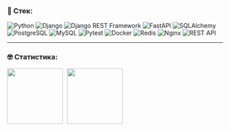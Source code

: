 ### 🔧 Стек:

![Python](https://img.shields.io/badge/Python-%233776AB.svg?style=for-the-badge&logo=python&logoColor=white)
![Django](https://img.shields.io/badge/Django-%23092E20.svg?style=for-the-badge&logo=django&logoColor=white)
![Django REST Framework](https://img.shields.io/badge/Django%20REST%20Framework-%23092E20.svg?style=for-the-badge&logo=django&logoColor=white)
![FastAPI](https://img.shields.io/badge/FastAPI-%23009688.svg?style=for-the-badge&logo=fastapi&logoColor=white)
![SQLAlchemy](https://img.shields.io/badge/SQLAlchemy-%23D71F00.svg?style=for-the-badge&logo=sqlalchemy&logoColor=white)
![PostgreSQL](https://img.shields.io/badge/PostgreSQL-%234169E1.svg?style=for-the-badge&logo=postgresql&logoColor=white)
![MySQL](https://img.shields.io/badge/MySQL-%2300758F.svg?style=for-the-badge&logo=mysql&logoColor=white)
![Pytest](https://img.shields.io/badge/Pytest-%230A9EDC.svg?style=for-the-badge&logo=pytest&logoColor=white)
![Docker](https://img.shields.io/badge/Docker-%232496ED.svg?style=for-the-badge&logo=docker&logoColor=white)
![Redis](https://img.shields.io/badge/Redis-%23DC382D.svg?style=for-the-badge&logo=redis&logoColor=white)
![Nginx](https://img.shields.io/badge/Nginx-%23009639.svg?style=for-the-badge&logo=nginx&logoColor=white)
![REST API](https://img.shields.io/badge/REST%20API-%23266999.svg?style=for-the-badge)

---

### 🤓 Статистика:

<div>
<a href="https://github-readme-stats.vercel.app/api?username=Aleksandr-Veriasov&hide=contribs&show_icons=true">
  <img align="left" height="130" style="margin-right: 10px" src="https://github-readme-stats.vercel.app/api?username=Aleksandr-Veriasov&hide=contribs&show_icons=true" />
</a>
<a href="https://github-readme-stats.vercel.app/api/top-langs/?username=Aleksandr-Veriasov&layout=compact">
  <img align="left" height="130" src="https://github-readme-stats.vercel.app/api/top-langs/?username=Aleksandr-Veriasov&layout=compact" />
</a>
</div>
